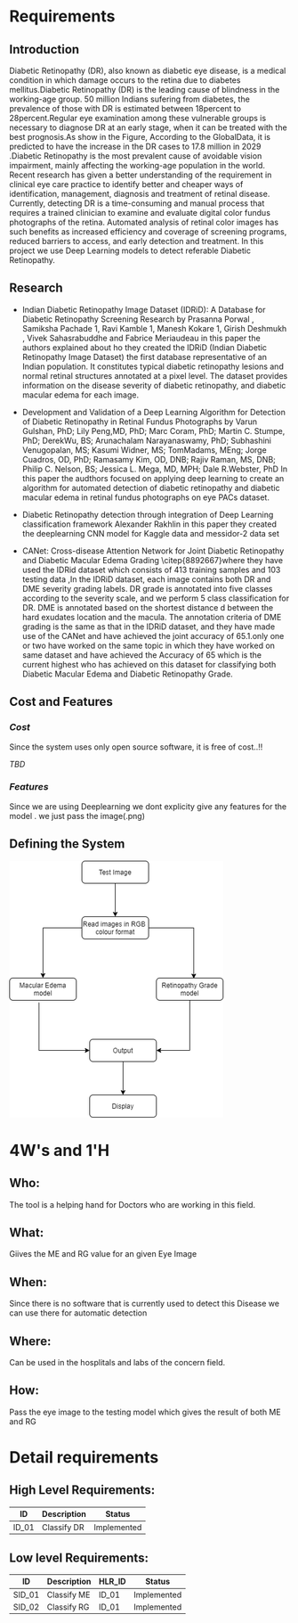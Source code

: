 # Requirements

## Introduction
Diabetic Retinopathy (DR), also known as diabetic eye disease, is a medical condition in which damage occurs to the retina due to diabetes mellitus.Diabetic Retinopathy (DR) is the leading cause of blindness in the working-age group. 50 million Indians sufering from diabetes, the prevalence of those with DR is estimated between 18percent to 28percent.Regular eye examination among these vulnerable groups is necessary to diagnose DR at an early stage, when it can be treated with the best prognosis.As show in the Figure, According to the GlobalData, it is predicted to have the increase in the DR cases to 17.8 million in 2029 .Diabetic Retinopathy is the most prevalent cause of avoidable vision impairment, mainly affecting the working-age population in the world. Recent research has given a better understanding of the requirement in clinical eye care practice to identify better and cheaper ways of identification, management, diagnosis and treatment of retinal disease. Currently, detecting DR is a time-consuming and manual process that requires a trained clinician to examine and evaluate digital color fundus photographs of the retina. Automated analysis of retinal color images has such benefits as increased efficiency and coverage of screening programs, reduced barriers to access, and early detection and treatment. In this project we use Deep Learning models to detect referable Diabetic Retinopathy.

## Research
* Indian Diabetic Retinopathy Image Dataset (IDRiD): A Database for Diabetic Retinopathy Screening Research by Prasanna Porwal  , Samiksha Pachade 1, Ravi Kamble 1, Manesh Kokare 1, Girish Deshmukh , Vivek Sahasrabuddhe  and Fabrice Meriaudeau in this paper the authors explained about ho they created the IDRiD (Indian Diabetic Retinopathy Image Dataset) the first database representative of an Indian population. It constitutes typical diabetic retinopathy lesions and normal retinal structures annotated at a pixel level. The dataset provides information on the disease severity of diabetic retinopathy, and diabetic macular edema for each image.

 

* Development and Validation of a Deep Learning Algorithm for Detection of Diabetic Retinopathy in Retinal Fundus Photographs by Varun Gulshan, PhD; Lily Peng,MD, PhD; Marc Coram, PhD; Martin C. Stumpe, PhD; DerekWu, BS; Arunachalam Narayanaswamy, PhD; Subhashini Venugopalan, MS; Kasumi Widner, MS; TomMadams, MEng; Jorge Cuadros, OD, PhD; Ramasamy Kim, OD, DNB; Rajiv Raman, MS, DNB; Philip C. Nelson, BS; Jessica L. Mega, MD, MPH; Dale R.Webster, PhD In this paper the audthors focused on applying deep learning to create an algorithm for automated detection of diabetic retinopathy and diabetic macular edema in retinal fundus photographs on eye PACs dataset.


* Diabetic Retinopathy detection through integration of Deep Learning classification framework Alexander Rakhlin in this paper they created the deeplearning  CNN model for Kaggle data and messidor-2 data set

* CANet: Cross-disease Attention Network for Joint Diabetic Retinopathy and Diabetic Macular Edema Grading \citep{8892667}where they have used the IDRid dataset which consists of 413 training samples and 103 testing data ,In the IDRiD dataset, each image contains both DR and DME severity grading labels. DR grade is annotated into five classes according to the severity scale, and we perform 5 class classification for DR. DME is annotated based on the shortest distance d between the hard exudates location and the macula. The annotation criteria of DME grading is the same as that in the IDRiD dataset, and they have made use of the CANet and have achieved the joint accuracy of 65.1.only one or two have worked on the same topic in which they have worked on same dataset and have achieved the Accuracy of 65 which is the current highest who has achieved on this dataset for classifying both Diabetic Macular Edema and Diabetic Retinopathy Grade.

## Cost and Features
### *Cost*
Since the system uses only open source software, it is free of cost..!!

*TBD*

### *Features*
Since we are using Deeplearning we dont explicity give any features for the model . we just pass the image(.png)

## Defining the System
![Flow chart](https://github.com/Deepak141/Sample_ltts/blob/main/1_Requirements/Final%20(1).png)

# 4W&#39;s and 1&#39;H

## Who:

The tool is a helping hand for Doctors who are working in this field.

## What:

Giives the ME and RG value for an given Eye Image

## When:

Since there is no software that is currently used to detect this Disease we can use there for automatic detection

## Where:

Can be used in the hosplitals and labs of the concern field.

## How:

Pass the eye image to the testing model which gives the result of both ME and RG

# Detail requirements
## High Level Requirements:

|      ID          |Description                          |Status                         |
|----------------|-------------------------------|-----------------------------|
|ID_01|Classify DR |Implemented|



##  Low level Requirements:
|      ID          |Description                          |  HLR_ID  |Status               |
|----------------|-------------------------------|----------|-----------------------------|
|SID_01|Classify ME|ID_01|Implemented|
|SID_02|Classify RG|ID_01|Implemented|

